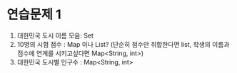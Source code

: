# 연습문제 1
1) 대한민국 도시 이름 모음: Set
1) 10명의 시험 점수 : Map 이나 List? (단순히 점수만 취합한다면 list, 학생의 이름과 점수에 연계를 시키고싶다면 Map<String, int>)
1) 대한민국 도시별 인구수 : Map<String, int>